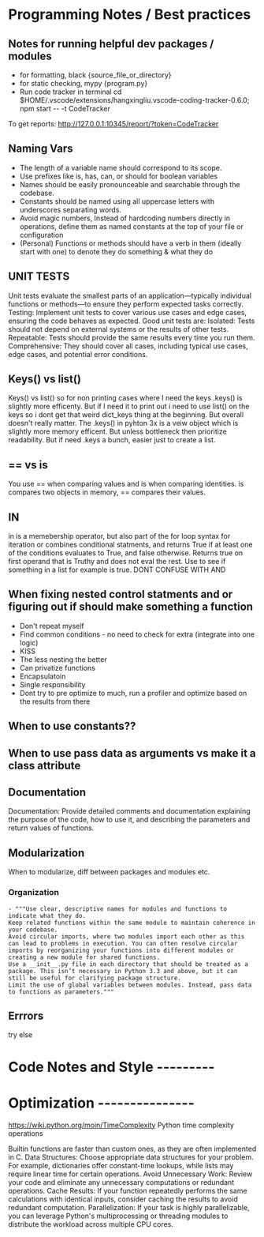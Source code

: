 
# Programming Notes / Best practices 

## Notes for running helpful dev packages / modules
- for formatting, black {source_file_or_directory}
- for static checking, mypy {program.py}
- Run code tracker in terminal
cd $HOME/.vscode/extensions/hangxingliu.vscode-coding-tracker-0.6.0; npm start -- -t CodeTracker


To get reports:
http://127.0.0.1:10345/report/?token=CodeTracker

## Naming Vars
- The length of a variable name should correspond to its scope. 
- Use prefixes like is, has, can, or should for boolean variables
- Names should be easily pronounceable and searchable through the codebase.
- Constants should be named using all uppercase letters with underscores separating words.
- Avoid magic numbers, Instead of hardcoding numbers directly in operations, define them as named constants at the top of your file or configuration
- (Personal) Functions or methods should have a verb in them (ideally start with one) to denote they do something & what they do

## UNIT TESTS
Unit tests evaluate the smallest parts of an application—typically individual functions or methods—to ensure they perform expected tasks correctly. Testing: Implement unit tests to cover various use cases and edge cases, ensuring the code behaves as expected.
Good unit tests are:
Isolated: Tests should not depend on external systems or the results of other tests.
Repeatable: Tests should provide the same results every time you run them.
Comprehensive: They should cover all cases, including typical use cases, edge cases, and potential error conditions.

## Keys() vs list()
Keys() vs list() so for non printing cases where I need the keys .keys() is slightly more efficenty. But if I need it to print out i need to use list() on the keys so i dont get that weird dict_keys thing at the beginning. But overall doesn't really matter. The .keys() in pyhton 3x is a veiw object which is slightly more memory efficent. But unless bottleneck then prioritize readability. But if need .keys a bunch, easier just to create a list.

## == vs is
You use == when comparing values and is when comparing identities.
is compares two objects in memory, == compares their values.

## IN
in is a memebership operator, but also part of the for loop syntax for iteration
or combines conditional statments, and returns True if at least one of the conditions evaluates to True, and false otherwise. Returns true on first operand that is Truthy and does not eval the rest. Use to see if something in a list for example is true. DONT CONFUSE WITH AND

## When fixing nested control statments and or figuring out if should make something a function
- Don't repeat myself
- Find common conditions - no need to check for extra (integrate into one logic)
- KISS
- The less nesting the better
- Can privatize functions
- Encapsulatoin
- Single responsibility
- Dont try to pre optimize to much, run a profiler and optimize based on the results from there

## When to use constants??

## When to use pass data as arguments vs make it a class attribute


## Documentation
Documentation: Provide detailed comments and documentation explaining the purpose of the code, how to use it, and describing the parameters and return values of functions.

## Modularization

When to modularize, diff between packages and modules etc.

### Organization
    - """Use clear, descriptive names for modules and functions to indicate what they do.
    Keep related functions within the same module to maintain coherence in your codebase.
    Avoid circular imports, where two modules import each other as this can lead to problems in execution. You can often resolve circular imports by reorganizing your functions into different modules or creating a new module for shared functions.
    Use a __init__.py file in each directory that should be treated as a package. This isn’t necessary in Python 3.3 and above, but it can still be useful for clarifying package structure.
    Limit the use of global variables between modules. Instead, pass data to functions as parameters."""

## Errrors
try else

# Code Notes and Style ---------


# Optimization ---------------

https://wiki.python.org/moin/TimeComplexity
Python time complexity operations

Builtin functions are faster than custom ones, as they are often implemented in C.
Data Structures: Choose appropriate data structures for your problem. For example, dictionaries offer constant-time lookups, while lists may require linear time for certain operations.
Avoid Unnecessary Work: Review your code and eliminate any unnecessary computations or redundant operations.
Cache Results: If your function repeatedly performs the same calculations with identical inputs, consider caching the results to avoid redundant computation.
Parallelization: If your task is highly parallelizable, you can leverage Python's multiprocessing or threading modules to distribute the workload across multiple CPU cores.
